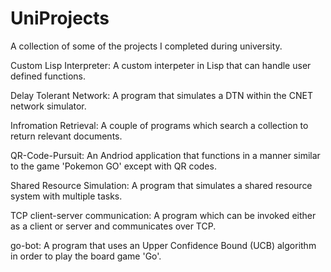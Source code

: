 # UniProjects
A collection of some of the projects I completed during university.

Custom Lisp Interpreter: A custom interpeter in Lisp that can handle user defined functions.

Delay Tolerant Network: A program that simulates a DTN within the CNET network simulator.

Infromation Retrieval: A couple of programs which search a collection to return relevant documents.

QR-Code-Pursuit: An Andriod application that functions in a manner similar to the game 'Pokemon GO' except with QR codes.

Shared Resource Simulation: A program that simulates a shared resource system with multiple tasks.

TCP client-server communication: A program which can be invoked either as a client or server and communicates over TCP.

go-bot: A program that uses an Upper Confidence Bound (UCB) algorithm in order to play the board game 'Go'.
